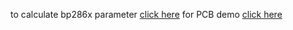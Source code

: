 to calculate bp286x parameter [click here](https://catsimple.github.io/bp286x_calc/)
for PCB demo [click here](https://oshwhub.com/catsimple/bp2866-led-heng-liu-qu-dong)
